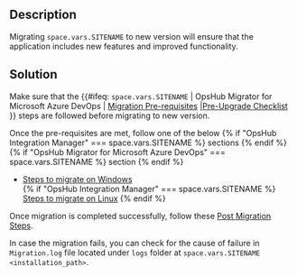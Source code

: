 ## Description

Migrating <code class="expression">space.vars.SITENAME</code> to new version will ensure that the application includes new features and improved functionality.

## Solution

Make sure that the {{#ifeq: <code class="expression">space.vars.SITENAME</code> | OpsHub Migrator for Microsoft Azure DevOps  | [Migration Pre-requisites](../../../manage/upgrade/upgrade-application.md#migration-pre-requiste-for-windows-and-linux) |[Pre-Upgrade Checklist](../../../manage/upgrade/upgrade-application.md#pre-upgrade-checklist) }} steps are followed before migrating to new version.

Once the pre-requisites are met, follow one of the below {% if "OpsHub Integration Manager" === space.vars.SITENAME %} sections {% endif %} {% if "OpsHub Migrator for Microsoft Azure DevOps" === space.vars.SITENAME %} section {% endif %} 

- [Steps to migrate on Windows](../../../manage/upgrade/upgrade-application.md#migration-steps-for-windows)  
{% if "OpsHub Integration Manager" === space.vars.SITENAME %} [Steps to migrate on Linux](../../../manage/upgrade/upgrade-application.md#migration-steps-for-linux) {% endif %}

Once migration is completed successfully, follow these [Post Migration Steps](../../../manage/upgrade/upgrade-application.md#post-migration-steps-for-windows-and-linux).

In case the migration fails, you can check for the cause of failure in `Migration.log` file located under `logs` folder at <code class="expression">space.vars.SITENAME</code> `<installation_path>`.




